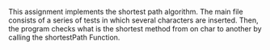 This assignment implements the shortest path algorithm. The main file consists of a series of tests in which several characters
are inserted. Then, the program checks what is the shortest method from on char to another by calling the shortestPath Function.
